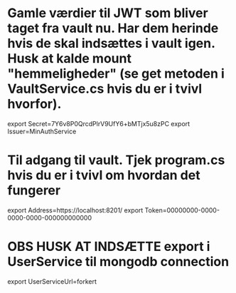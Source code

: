 # Gamle værdier til JWT som bliver taget fra vault nu. Har dem herinde hvis de skal indsættes i vault igen. Husk at kalde mount "hemmeligheder" (se get metoden i VaultService.cs hvis du er i tvivl hvorfor).

export Secret=7Y6v8P0QrcdPlrV9UfY6+bMTjx5u8zPC
export Issuer=MinAuthService

# Til adgang til vault. Tjek program.cs hvis du er i tvivl om hvordan det fungerer

export Address=https://localhost:8201/
export Token=00000000-0000-0000-0000-000000000000

# OBS HUSK AT INDSÆTTE export i UserService til mongodb connection
export UserServiceUrl=forkert

